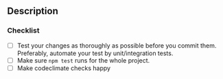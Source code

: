 <!-- 
Thank you for your contribution to our Project 🙌 

Before submitting your Pull Request, please take the time to check the points below and provide some descriptive information.
* [ ] If this PR comes from a fork, please [Allow edits from maintainers](https://help.github.com/en/github/collaborating-with-issues-and-pull-requests/allowing-changes-to-a-pull-request-branch-created-from-a-fork)
* [ ] Set a meaningful title. Format: {task_name} (closes #{issue_number}). For example: Use logger (closes #41)
* [ ] [Link your Pull Request to an issue](https://help.github.com/en/github/managing-your-work-on-github/linking-a-pull-request-to-an-issue) (if applicable)
* [ ] Create Draft pull requests if you need clarification or an explicit review before you can continue your work item.
* [ ] Make sure that your PR is not introducing _unnecessary_ reformatting (e.g., introduced by on-save hooks in your IDE)
* [ ] Make sure each new source file you add has a correct license header.
-->

## Description
<!-- Please be brief in describing which issue is solved by your PR or which enhancement it brings -->


### Checklist

* [ ] Test your changes as thoroughly as possible before you commit them. Preferably, automate your test by unit/integration tests.
* [ ] Make sure `npm test` runs for the whole project.
* [ ] Make codeclimate checks happy
